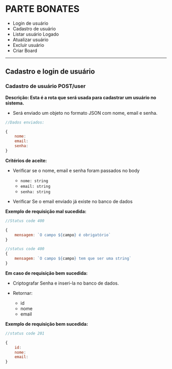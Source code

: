 # PARTE BONATES

- Login de usuário
- Cadastro de usuário
- Listar usuário Logado
- Atualizar usuário
- Excluir usuário
- Criar Board

---

## Cadastro e login de usuário

### Cadastro de usuário POST/user

**Descrição: Esta é a rota que será usada para cadastrar um usuário no sistema.**

- Será enviado um objeto no formato JSON com nome, email e senha.




```javascript
//Dados enviados:

{
    nome: 
    email:
    senha:
}

```

**Critérios de aceite:**
- Verificar se o nome, email e senha foram passados no body
    - `nome: string`
    - `email: string`
    - `senha: string`


- Verificar Se o email enviado já existe no banco de dados


**Exemplo de requisição mal sucedida:**
```javascript
//Status code 400

{
    mensagem: `O campo ${campo} é obrigatório` 
}

```

```javascript
//status code 400
{
    mensagem: `O campo ${campo} tem que ser uma string`
}
```

**Em caso de requisição bem sucedida:**

- Criptografar Senha e inseri-la no banco de dados.

- Retornar:
    - id
    - nome
    - email



**Exemplo de requisição bem sucedida:**


```javascript
//status code 201

{
    id:
    nome:
    email:
}

```

